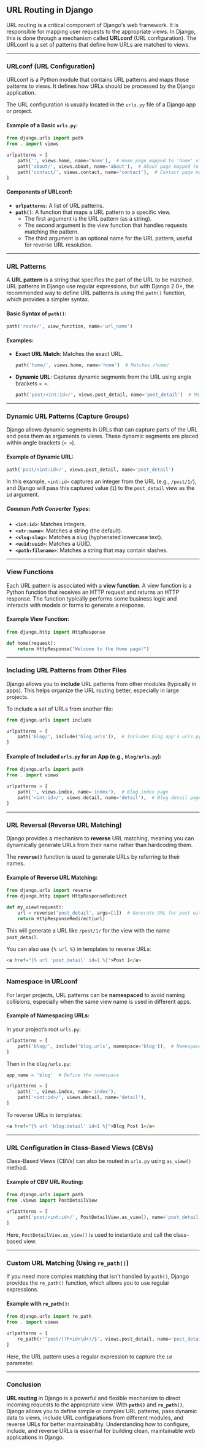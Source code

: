 ## URL Routing in Django

URL routing is a critical component of Django's web framework. It is responsible for mapping user requests to the appropriate views. In Django, this is done through a mechanism called **URLconf** (URL configuration). The URLconf is a set of patterns that define how URLs are matched to views.

---

### **URLconf (URL Configuration)**

URLconf is a Python module that contains URL patterns and maps those patterns to views. It defines how URLs should be processed by the Django application.

The URL configuration is usually located in the `urls.py` file of a Django app or project.

#### Example of a Basic `urls.py`:

```python
from django.urls import path
from . import views

urlpatterns = [
    path('', views.home, name='home'),  # Home page mapped to 'home' view
    path('about/', views.about, name='about'),  # About page mapped to 'about' view
    path('contact/', views.contact, name='contact'),  # Contact page mapped to 'contact' view
]
```

#### Components of URLconf:

- **`urlpatterns`**: A list of URL patterns.
- **`path()`**: A function that maps a URL pattern to a specific view.
  - The first argument is the URL pattern (as a string).
  - The second argument is the view function that handles requests matching the pattern.
  - The third argument is an optional name for the URL pattern, useful for reverse URL resolution.

---

### **URL Patterns**

A **URL pattern** is a string that specifies the part of the URL to be matched. URL patterns in Django use regular expressions, but with Django 2.0+, the recommended way to define URL patterns is using the `path()` function, which provides a simpler syntax.

#### Basic Syntax of `path()`:
```python
path('route/', view_function, name='url_name')
```

#### Examples:
- **Exact URL Match**: Matches the exact URL.
  ```python
  path('home/', views.home, name='home')  # Matches /home/
  ```

- **Dynamic URL**: Captures dynamic segments from the URL using angle brackets `< >`.
  ```python
  path('post/<int:id>/', views.post_detail, name='post_detail')  # Matches /post/1/
  ```

---

### **Dynamic URL Patterns (Capture Groups)**

Django allows dynamic segments in URLs that can capture parts of the URL and pass them as arguments to views. These dynamic segments are placed within angle brackets (`< >`).

#### Example of Dynamic URL:
```python
path('post/<int:id>/', views.post_detail, name='post_detail')
```
In this example, `<int:id>` captures an integer from the URL (e.g., `/post/1/`), and Django will pass this captured value (`1`) to the `post_detail` view as the `id` argument.

##### Common Path Converter Types:
- **`<int:id>`**: Matches integers.
- **`<str:name>`**: Matches a string (the default).
- **`<slug:slug>`**: Matches a slug (hyphenated lowercase text).
- **`<uuid:uuid>`**: Matches a UUID.
- **`<path:filename>`**: Matches a string that may contain slashes.

---

### **View Functions**

Each URL pattern is associated with a **view function**. A view function is a Python function that receives an HTTP request and returns an HTTP response. The function typically performs some business logic and interacts with models or forms to generate a response.

#### Example View Function:
```python
from django.http import HttpResponse

def home(request):
    return HttpResponse("Welcome to the Home page!")
```

---

### **Including URL Patterns from Other Files**

Django allows you to **include** URL patterns from other modules (typically in apps). This helps organize the URL routing better, especially in large projects.

To include a set of URLs from another file:
```python
from django.urls import include

urlpatterns = [
    path('blog/', include('blog.urls')),  # Includes blog app's urls.py
]
```

#### Example of Included `urls.py` for an App (e.g., `blog/urls.py`):
```python
from django.urls import path
from . import views

urlpatterns = [
    path('', views.index, name='index'),  # Blog index page
    path('<int:id>/', views.detail, name='detail'),  # Blog detail page
]
```

---

### **URL Reversal (Reverse URL Matching)**

Django provides a mechanism to **reverse** URL matching, meaning you can dynamically generate URLs from their name rather than hardcoding them.

The **`reverse()`** function is used to generate URLs by referring to their names.

#### Example of Reverse URL Matching:

```python
from django.urls import reverse
from django.http import HttpResponseRedirect

def my_view(request):
    url = reverse('post_detail', args=[1])  # Generate URL for post with id 1
    return HttpResponseRedirect(url)
```

This will generate a URL like `/post/1/` for the view with the name `post_detail`.

You can also use `{% url %}` in templates to reverse URLs:
```html
<a href="{% url 'post_detail' id=1 %}">Post 1</a>
```

---

### **Namespace in URLconf**

For larger projects, URL patterns can be **namespaced** to avoid naming collisions, especially when the same view name is used in different apps.

#### Example of Namespacing URLs:
In your project’s root `urls.py`:
```python
urlpatterns = [
    path('blog/', include('blog.urls', namespace='blog')),  # Namespaced blog URLs
]
```

Then in the `blog/urls.py`:
```python
app_name = 'blog'  # Define the namespace

urlpatterns = [
    path('', views.index, name='index'),
    path('<int:id>/', views.detail, name='detail'),
]
```

To reverse URLs in templates:
```html
<a href="{% url 'blog:detail' id=1 %}">Blog Post 1</a>
```

---

### **URL Configuration in Class-Based Views (CBVs)**

Class-Based Views (CBVs) can also be routed in `urls.py` using `as_view()` method.

#### Example of CBV URL Routing:
```python
from django.urls import path
from .views import PostDetailView

urlpatterns = [
    path('post/<int:id>/', PostDetailView.as_view(), name='post_detail'),
]
```

Here, `PostDetailView.as_view()` is used to instantiate and call the class-based view.

---

### **Custom URL Matching (Using `re_path()`)**

If you need more complex matching that isn’t handled by `path()`, Django provides the `re_path()` function, which allows you to use regular expressions.

#### Example with `re_path()`:
```python
from django.urls import re_path
from . import views

urlpatterns = [
    re_path(r'^post/(?P<id>\d+)/$', views.post_detail, name='post_detail'),
]
```

Here, the URL pattern uses a regular expression to capture the `id` parameter.

---

### Conclusion

**URL routing** in Django is a powerful and flexible mechanism to direct incoming requests to the appropriate view. With **`path()`** and **`re_path()`**, Django allows you to define simple or complex URL patterns, pass dynamic data to views, include URL configurations from different modules, and reverse URLs for better maintainability. Understanding how to configure, include, and reverse URLs is essential for building clean, maintainable web applications in Django.